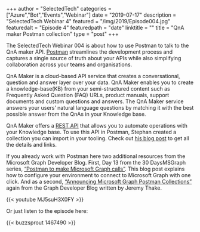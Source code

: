 +++
author = "SelectedTech"
categories = ["Azure","Bot","Events","Webinar"]
date = "2019-07-17"
description = "SelectedTech Webinar 4"
featured = "/img/2019/Episode004.jpg"
featuredalt = "Episode 4"
featuredpath = "date"
linktitle = ""
title = "QnA maker Postman collection"
type = "post"
+++

The SelectedTech Webinar 004 is about how to use Postman to talk to the QnA maker API. [Postman](https://www.getpostman.com/) streamlines the development process and captures a single source of truth about your APIs while also simplifying collaboration across your teams and organisations.

QnA Maker is a cloud-based API service that creates a conversational, question and answer layer over your data. QnA Maker enables you to create a knowledge-base(KB) from your semi-structured content such as Frequently Asked Question (FAQ) URLs, product manuals, support documents and custom questions and answers. The QnA Maker service answers your users’ natural language questions by matching it with the best possible answer from the QnAs in your Knowledge base.

QnA Maker offers a [REST API](https://docs.microsoft.com/en-us/rest/api/cognitiveservices/qnamaker/knowledgebase) that allows you to automate operations with your Knowledge base. To use this API in Postman, Stephan created a collection you can import in your tooling. Check out [his blog post](https://bisser.io/qna-maker-postman-collection-template-now-available/) to get all the details and links.

If you already work with Postman here two additional resources from the Microsoft Graph Developer Blog. First, Day 13 from the 30 DaysMSGraph series, [“Postman to make Microsoft Graph calls”](https://developer.microsoft.com/en-us/graph/blogs/30daysmsgraph-day-13-postman-to-make-microsoft-graph-calls/). This blog post explains how to configure your environment to connect to Microsoft Graph with one click. And as a second, [“Announcing Microsoft Graph Postman Collections”](https://developer.microsoft.com/en-us/graph/blogs/postman-collections/) again from the Graph Developer Blog written by Jeremy Thake.

{{< youtube MJ5suH3X0FY >}}

Or just listen to the episode here:

{{< buzzsprout 1467490 >}}
